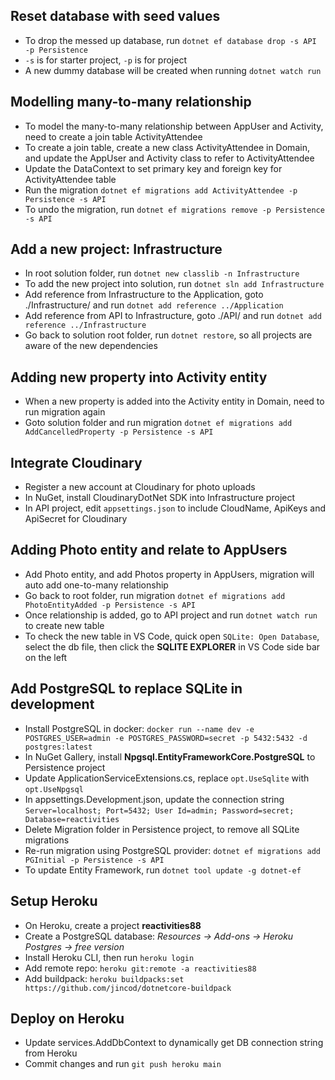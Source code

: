 ## Reset database with seed values
- To drop the messed up database, run `dotnet ef database drop -s API -p Persistence`
- `-s` is for starter project, `-p` is for project
- A new dummy database will be created when running `dotnet watch run` 

## Modelling many-to-many relationship
- To model the many-to-many relationship between AppUser and Activity, need to create a join table ActivityAttendee
- To create a join table, create a new class ActivityAttendee in Domain, and update the AppUser and Activity class to refer to ActivityAttendee
- Update the DataContext to set primary key and foreign key for ActivityAttendee table
- Run the migration `dotnet ef migrations add ActivityAttendee -p Persistence -s API`
- To undo the migration, run `dotnet ef migrations remove -p Persistence -s API`

## Add a new project: Infrastructure
- In root solution folder, run `dotnet new classlib -n Infrastructure`
- To add the new project into solution, run `dotnet sln add Infrastructure`
- Add reference from Infrastructure to the Application, goto ./Infrastructure/ and run `dotnet add reference ../Application`
- Add reference from API to Infrastructure, goto ./API/ and run `dotnet add reference ../Infrastructure`
- Go back to solution root folder, run `dotnet restore`, so all projects are aware of the new dependencies

## Adding new property into Activity entity
- When a new property is added into the Activity entity in Domain, need to run migration again
- Goto solution folder and run migration `dotnet ef migrations add AddCancelledProperty -p Persistence -s API`

## Integrate Cloudinary
- Register a new account at Cloudinary for photo uploads
- In NuGet, install CloudinaryDotNet SDK into Infrastructure project
- In API project, edit `appsettings.json` to include CloudName, ApiKeys and ApiSecret for Cloudinary

## Adding Photo entity and relate to AppUsers
- Add Photo entity, and add Photos property in AppUsers, migration will auto add one-to-many relationship
- Go back to root folder, run migration `dotnet ef migrations add PhotoEntityAdded -p Persistence -s API`
- Once relationship is added, go to API project and run `dotnet watch run` to create new table
- To check the new table in VS Code, quick open `SQLite: Open Database`, select the db file, then click the **SQLITE EXPLORER** in VS Code side bar on the left

## Add PostgreSQL to replace SQLite in development
- Install PostgreSQL in docker: `docker run --name dev -e POSTGRES_USER=admin -e POSTGRES_PASSWORD=secret -p 5432:5432 -d postgres:latest`
- In NuGet Gallery, install **Npgsql.EntityFrameworkCore.PostgreSQL** to Persistence project
- Update ApplicationServiceExtensions.cs, replace `opt.UseSqlite` with `opt.UseNpgsql`
- In appsettings.Development.json, update the connection string `Server=localhost; Port=5432; User Id=admin; Password=secret; Database=reactivities`
- Delete Migration folder in Persistence project, to remove all SQLite migrations
- Re-run migration using PostgreSQL provider: `dotnet ef migrations add PGInitial -p Persistence -s API`
- To update Entity Framework, run `dotnet tool update -g dotnet-ef`

## Setup Heroku
- On Heroku, create a project **reactivities88**
- Create a PostgreSQL database: *Resources -> Add-ons -> Heroku Postgres -> free version*
- Install Heroku CLI, then run `heroku login`
- Add remote repo: `heroku git:remote -a reactivities88`
- Add buildpack: `heroku buildpacks:set https://github.com/jincod/dotnetcore-buildpack`

## Deploy on Heroku
- Update services.AddDbContext to dynamically get DB connection string from Heroku
- Commit changes and run `git push heroku main`